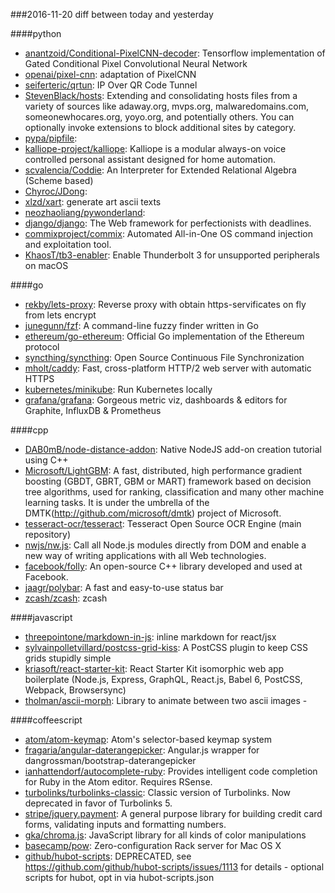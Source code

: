 ###2016-11-20
diff between today and yesterday

####python
* [anantzoid/Conditional-PixelCNN-decoder](https://github.com/anantzoid/Conditional-PixelCNN-decoder): Tensorflow implementation of Gated Conditional Pixel Convolutional Neural Network
* [openai/pixel-cnn](https://github.com/openai/pixel-cnn): adaptation of PixelCNN
* [seiferteric/qrtun](https://github.com/seiferteric/qrtun): IP Over QR Code Tunnel
* [StevenBlack/hosts](https://github.com/StevenBlack/hosts): Extending and consolidating hosts files from a variety of sources like adaway.org, mvps.org, malwaredomains.com, someonewhocares.org, yoyo.org, and potentially others. You can optionally invoke extensions to block additional sites by category.
* [pypa/pipfile](https://github.com/pypa/pipfile): 
* [kalliope-project/kalliope](https://github.com/kalliope-project/kalliope): Kalliope is a modular always-on voice controlled personal assistant designed for home automation.
* [scvalencia/Coddie](https://github.com/scvalencia/Coddie): An Interpreter for Extended Relational Algebra (Scheme based)
* [Chyroc/JDong](https://github.com/Chyroc/JDong): 
* [xlzd/xart](https://github.com/xlzd/xart): generate art ascii texts
* [neozhaoliang/pywonderland](https://github.com/neozhaoliang/pywonderland): 
* [django/django](https://github.com/django/django): The Web framework for perfectionists with deadlines.
* [commixproject/commix](https://github.com/commixproject/commix): Automated All-in-One OS command injection and exploitation tool.
* [KhaosT/tb3-enabler](https://github.com/KhaosT/tb3-enabler): Enable Thunderbolt 3 for unsupported peripherals on macOS

####go
* [rekby/lets-proxy](https://github.com/rekby/lets-proxy): Reverse proxy with obtain https-servificates on fly from lets encrypt
* [junegunn/fzf](https://github.com/junegunn/fzf):  A command-line fuzzy finder written in Go
* [ethereum/go-ethereum](https://github.com/ethereum/go-ethereum): Official Go implementation of the Ethereum protocol
* [syncthing/syncthing](https://github.com/syncthing/syncthing): Open Source Continuous File Synchronization
* [mholt/caddy](https://github.com/mholt/caddy): Fast, cross-platform HTTP/2 web server with automatic HTTPS
* [kubernetes/minikube](https://github.com/kubernetes/minikube): Run Kubernetes locally
* [grafana/grafana](https://github.com/grafana/grafana): Gorgeous metric viz, dashboards & editors for Graphite, InfluxDB & Prometheus

####cpp
* [DAB0mB/node-distance-addon](https://github.com/DAB0mB/node-distance-addon): Native NodeJS add-on creation tutorial using C++
* [Microsoft/LightGBM](https://github.com/Microsoft/LightGBM): A fast, distributed, high performance gradient boosting (GBDT, GBRT, GBM or MART) framework based on decision tree algorithms, used for ranking, classification and many other machine learning tasks. It is under the umbrella of the DMTK(http://github.com/microsoft/dmtk) project of Microsoft.
* [tesseract-ocr/tesseract](https://github.com/tesseract-ocr/tesseract): Tesseract Open Source OCR Engine (main repository)
* [nwjs/nw.js](https://github.com/nwjs/nw.js): Call all Node.js modules directly from DOM and enable a new way of writing applications with all Web technologies.
* [facebook/folly](https://github.com/facebook/folly): An open-source C++ library developed and used at Facebook.
* [jaagr/polybar](https://github.com/jaagr/polybar): A fast and easy-to-use status bar
* [zcash/zcash](https://github.com/zcash/zcash): zcash

####javascript
* [threepointone/markdown-in-js](https://github.com/threepointone/markdown-in-js): inline markdown for react/jsx
* [sylvainpolletvillard/postcss-grid-kiss](https://github.com/sylvainpolletvillard/postcss-grid-kiss): A PostCSS plugin to keep CSS grids stupidly simple
* [kriasoft/react-starter-kit](https://github.com/kriasoft/react-starter-kit): React Starter Kit  isomorphic web app boilerplate (Node.js, Express, GraphQL, React.js, Babel 6, PostCSS, Webpack, Browsersync)
* [tholman/ascii-morph](https://github.com/tholman/ascii-morph): Library to animate between two ascii images -

####coffeescript
* [atom/atom-keymap](https://github.com/atom/atom-keymap): Atom's selector-based keymap system
* [fragaria/angular-daterangepicker](https://github.com/fragaria/angular-daterangepicker): Angular.js wrapper for dangrossman/bootstrap-daterangepicker
* [ianhattendorf/autocomplete-ruby](https://github.com/ianhattendorf/autocomplete-ruby): Provides intelligent code completion for Ruby in the Atom editor. Requires RSense.
* [turbolinks/turbolinks-classic](https://github.com/turbolinks/turbolinks-classic): Classic version of Turbolinks. Now deprecated in favor of Turbolinks 5.
* [stripe/jquery.payment](https://github.com/stripe/jquery.payment): A general purpose library for building credit card forms, validating inputs and formatting numbers.
* [gka/chroma.js](https://github.com/gka/chroma.js): JavaScript library for all kinds of color manipulations
* [basecamp/pow](https://github.com/basecamp/pow): Zero-configuration Rack server for Mac OS X
* [github/hubot-scripts](https://github.com/github/hubot-scripts): DEPRECATED, see https://github.com/github/hubot-scripts/issues/1113 for details - optional scripts for hubot, opt in via hubot-scripts.json
